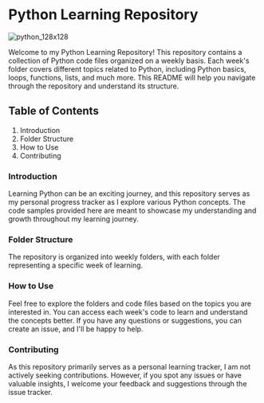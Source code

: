 # Python Learning Repository

![python_128x128](https://github.com/Snehal-Sonawane/CWS-Python/assets/142329906/f2b06515-9f49-4b2c-9cea-ec81cccc38ad)


Welcome to my Python Learning Repository! This repository contains a collection of Python code files organized on a weekly basis. Each week's folder covers different topics related to Python, including Python basics, loops, functions, lists, and much more. This README will help you navigate through the repository and understand its structure.

## Table of Contents

1. Introduction
2. Folder Structure
3. How to Use
4. Contributing

### Introduction

Learning Python can be an exciting journey, and this repository serves as my personal progress tracker as I explore various Python concepts. The code samples provided here are meant to showcase my understanding and growth throughout my learning journey.

### Folder Structure

The repository is organized into weekly folders, with each folder representing a specific week of learning.

### How to Use

Feel free to explore the folders and code files based on the topics you are interested in. You can access each week's code to learn and understand the concepts better. If you have any questions or suggestions, you can create an issue, and I'll be happy to help.

### Contributing

As this repository primarily serves as a personal learning tracker, I am not actively seeking contributions. However, if you spot any issues or have valuable insights, I welcome your feedback and suggestions through the issue tracker.
